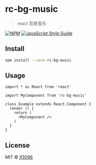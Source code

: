 # rc-bg-music

> react 背景音乐

[![NPM](https://img.shields.io/npm/v/rc-bg-music.svg)](https://www.npmjs.com/package/rc-bg-music) [![JavaScript Style Guide](https://img.shields.io/badge/code_style-standard-brightgreen.svg)](https://standardjs.com)

## Install

```bash
npm install --save rc-bg-music
```

## Usage

```tsx
import * as React from 'react'

import MyComponent from 'rc-bg-music'

class Example extends React.Component {
  render () {
    return (
      <MyComponent />
    )
  }
}
```

## License

MIT © [jf3096](https://github.com/jf3096)
